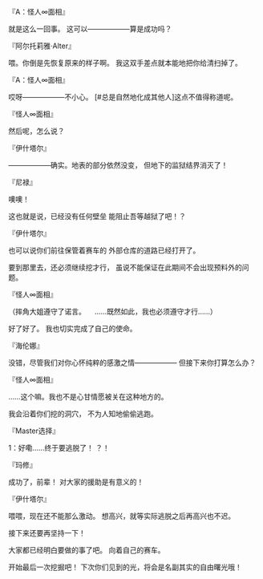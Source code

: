 『A：怪人∞面相』

就是这么一回事。
这可以——————算是成功吗？

『阿尔托莉雅·Alter』

喂。你倒是先恢复原来的样子啊。
我这双手差点就本能地把你给清扫掉了。

『A：怪人∞面相』

哎呀——————不小心。
[#总是自然地化成其他人]这点不值得称道呢。

『怪人∞面相』

然后呢，怎么说？

『伊什塔尔』

——————确实。地表的部分依然没变，
但地下的监狱结界消灭了！

『尼禄』

噢噢！

这也就是说，已经没有任何壁垒
能阻止吾等越狱了吧！？

『伊什塔尔』

也可以说你们前往保管着赛车的
外部仓库的道路已经打开了。

要到那里去，还必须继续挖才行，
虽说不能保证在此期间不会出现预料外的问题。

『怪人∞面相』

（摔角大姐遵守了诺言。
　……既然如此，我也必须遵守才行……）

好了好了。
我也切实完成了自己的使命。

『海伦娜』

没错，尽管我们对你心怀纯粹的感激之情——————
但接下来你打算怎么办？

『怪人∞面相』

……这个嘛。我也不是心甘情愿被关在这种地方的。

我会沿着你们挖的洞穴，
不为人知地偷偷逃跑。

『Master选择』

1：好嘞……终于要逃脱了！
？！

『玛修』

成功了，前辈！
对大家的援助是有意义的！

『伊什塔尔』

喂喂，现在还不能那么激动。
想高兴，就等实际逃脱之后再高兴也不迟。

接下来还要再坚持一下！

大家都已经明白要做的事了吧。
向着自己的赛车。

开始最后一次挖掘吧！
下次你们见到的光，将会是名副其实的自由曙光哦！

